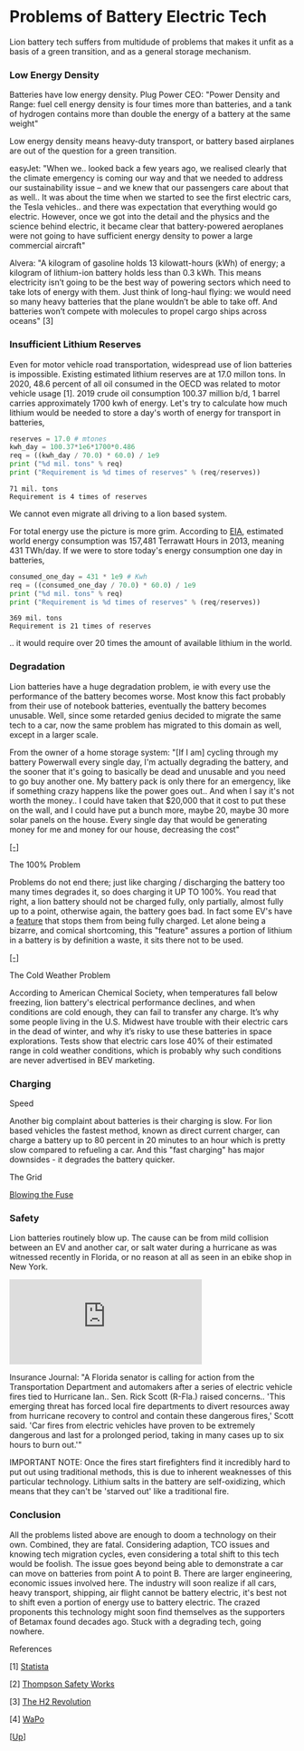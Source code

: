 # Problems of Battery Electric Tech

Lion battery tech suffers from multidude of problems that makes it
unfit as a basis of a green transition, and as a general storage
mechanism.

<a name='density'></a>

### Low Energy Density

Batteries have low energy density. Plug Power CEO: "Power Density and
Range: fuel cell energy density is four times more than batteries, and
a tank of hydrogen contains more than double the energy of a battery
at the same weight"

Low energy density means heavy-duty transport, or battery based
airplanes are out of the question for a green transition.

easyJet: "When we.. looked back a few years ago, we realised clearly
that the climate emergency is coming our way and that we needed to
address our sustainability issue – and we knew that our passengers
care about that as well.. It was about the time when we started to see
the first electric cars, the Tesla vehicles.. and there was
expectation that everything would go electric. However, once we got
into the detail and the physics and the science behind electric, it
became clear that battery-powered aeroplanes were not going to have
sufficient energy density to power a large commercial aircraft"

Alvera: "A kilogram of gasoline holds 13 kilowatt-hours (kWh) of
energy; a kilogram of lithium-ion battery holds less than 0.3
kWh. This means electricity isn’t going to be the best way of powering
sectors which need to take lots of energy with them. Just think of
long-haul flying: we would need so many heavy batteries that the plane
wouldn’t be able to take off. And batteries won’t compete with
molecules to propel cargo ships across oceans" [3]

<a name='reserves'></a>

### Insufficient Lithium Reserves

Even for motor vehicle road transportation, widespread use of lion
batteries is impossible. Existing estimated lithium reserves are at
17.0 millon tons. In 2020, 48.6 percent of all oil consumed in the
OECD was related to motor vehicle usage [1]. 2019 crude oil
consumption 100.37 million b/d, 1 barrel carries approximately 1700
kwh of energy. Let's try to calculate how much lithium would be needed
to store a day's worth of energy for transport in batteries,

```python
reserves = 17.0 # mtones
kwh_day = 100.37*1e6*1700*0.486
req = ((kwh_day / 70.0) * 60.0) / 1e9
print ("%d mil. tons" % req)
print ("Requirement is %d times of reserves" % (req/reserves))
```

```text
71 mil. tons
Requirement is 4 times of reserves
```

We cannot even migrate all driving to a lion based system.

For total energy use the picture is more grim.  According to
[EIA](https://en.wikipedia.org/wiki/World_energy_consumption),
estimated world energy consumption was 157,481 Terrawatt Hours in
2013, meaning 431 TWh/day. If we were to store today's energy
consumption one day in batteries,

```python
consumed_one_day = 431 * 1e9 # Kwh
req = ((consumed_one_day / 70.0) * 60.0) / 1e9
print ("%d mil. tons" % req)
print ("Requirement is %d times of reserves" % (req/reserves))
```

```text
369 mil. tons
Requirement is 21 times of reserves
```

.. it would require over 20 times the amount of available lithium in
the world.

<a name='degradation'></a>

### Degradation

Lion batteries have a huge degradation problem, ie with every use the
performance of the battery becomes worse. Most know this fact probably
from their use of notebook batteries, eventually the battery becomes
unusable.  Well, since some retarded genius decided to migrate the
same tech to a car, now the same problem has migrated to this domain
as well, except in a larger scale.

From the owner of a home storage system: "[If I am] cycling through my
battery Powerwall every single day, I'm actually degrading the
battery, and the sooner that it's going to basically be dead and
unusable and you need to go buy another one. My battery pack is only
there for an emergency, like if something crazy happens like the power
goes out.. And when I say it's not worth the money.. I could have
taken that $20,000 that it cost to put these on the wall, and I could
have put a bunch more, maybe 20, maybe 30 more solar panels on the
house.  Every single day that would be generating money for me and
money for our house, decreasing the cost"

[[-]](https://youtu.be/Qgv6Lgvy8Lc?t=495)

The 100% Problem

Problems do not end there; just like charging / discharging the
battery too many times degrades it, so does charging it UP TO
100%. You read that right, a lion battery should not be charged fully,
only partially, almost fully up to a point, otherwise again, the
battery goes bad. In fact some EV's have a [feature](https://toot.cat/@JimG/109946177003223832) 
that stops them from being fully charged. Let alone being a bizarre, and comical
shortcoming, this "feature" assures a portion of lithium in a
battery is by definition a waste, it sits there not to be used.

[[-]](https://mastodon.social/@JimG@toot.cat/109946177063636386)

<a name='cold'></a>

The Cold Weather Problem

According to American Chemical Society, when temperatures fall below
freezing, lion battery's electrical performance declines, and when
conditions are cold enough, they can fail to transfer any charge. It’s
why some people living in the U.S. Midwest have trouble with their
electric cars in the dead of winter, and why it’s risky to use these
batteries in space explorations. Tests show that electric cars lose
40% of their estimated range in cold weather conditions, which is
probably why such conditions are never advertised in BEV marketing.

### Charging

Speed

Another big complaint about batteries is their charging is slow. For
lion based vehicles the fastest method, known as direct current
charger, can charge a battery up to 80 percent in 20 minutes to an
hour which is pretty slow compared to refueling a car. And this "fast
charging" has major downsides - it degrades the battery quicker.

The Grid

[Blowing the Fuse](../../2022/10/grid-fuse.html)

<a name='safety'></a>

### Safety

Lion batteries routinely blow up. The cause can be from mild collision
between an EV and another car, or salt water during a hurricane as was
witnessed recently in Florida, or no reason at all as seen in an ebike
shop in New York.

<iframe width="340" src="https://www.youtube.com/embed/46y3FN4fKlE" title="E-Bikes, E-Scooters Injuries Multiplying" frameborder="0" allow="accelerometer; autoplay; clipboard-write; encrypted-media; gyroscope; picture-in-picture" allowfullscreen=""></iframe>

Insurance Journal: "A Florida senator is calling for action from the
Transportation Department and automakers after a series of electric
vehicle fires tied to Hurricane Ian.. Sen. Rick Scott (R-Fla.) raised
concerns.. 'This emerging threat has forced local fire departments to
divert resources away from hurricane recovery to control and contain
these dangerous fires,' Scott said. 'Car fires from electric vehicles
have proven to be extremely dangerous and last for a prolonged period,
taking in many cases up to six hours to burn out.'"

IMPORTANT NOTE: Once the fires start firefighters find it incredibly
hard to put out using traditional methods, this is due to inherent
weaknesses of this particular technology. Lithium salts in the battery
are self-oxidizing, which means that they can't be 'starved out' like
a traditional fire.

### Conclusion

All the problems listed above are enough to doom a technology on their
own. Combined, they are fatal. Considering adaption, TCO issues and
knowing tech migration cycles, even considering a total shift to this
tech would be foolish. The issue goes beyond being able to demonstrate
a car can move on batteries from point A to point B. There are larger
engineering, economic issues involved here. The industry will soon
realize if all cars, heavy transport, shipping, air flight cannot be
battery electric, it's best not to shift even a portion of energy use
to battery electric. The crazed proponents this technology might soon
find themselves as the supporters of Betamax found decades ago. Stuck
with a degrading tech, going nowhere.

References

[1] [Statista](https://www.statista.com/statistics/307194/top-oil-consuming-sectors-worldwide/)

[2] [Thompson Safety Works](https://thompson-safety.com/company/press/lithium-ion-battery-fire)

[3] [The H2 Revolution](../../2022/06/the-h2-revolution-alvera.html)

[4] [WaPo](https://www.washingtonpost.com/technology/2022/08/27/electric-vehicle-charge-time/)

[[Up](../../2022/01/climate.html)]




